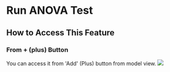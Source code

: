 # Run ANOVA Test

## How to Access This Feature

### From + (plus) Button
You can access it from 'Add' (Plus) button from model view.
![](images/model_anova_add.png)
